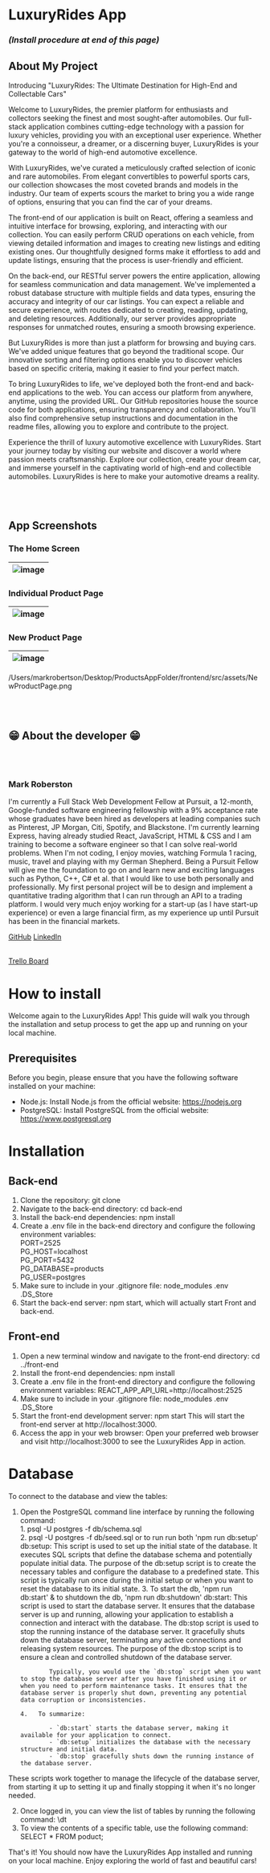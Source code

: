 # LuxuryRides App


### *(Install procedure at end of this page)* 

## **About My Project** 


<!-- <a href="https://NETLIFY LINK" target="_blank">Click here - LuxuryRides App</a> -->


Introducing "LuxuryRides: The Ultimate Destination for High-End and Collectable Cars"

Welcome to LuxuryRides, the premier platform for enthusiasts and collectors seeking the finest and most sought-after automobiles. Our full-stack application combines cutting-edge technology with a passion for luxury vehicles, providing you with an exceptional user experience. Whether you're a connoisseur, a dreamer, or a discerning buyer, LuxuryRides is your gateway to the world of high-end automotive excellence.

With LuxuryRides, we've curated a meticulously crafted selection of iconic and rare automobiles. From elegant convertibles to powerful sports cars, our collection showcases the most coveted brands and models in the industry. Our team of experts scours the market to bring you a wide range of options, ensuring that you can find the car of your dreams.

The front-end of our application is built on React, offering a seamless and intuitive interface for browsing, exploring, and interacting with our collection. You can easily perform CRUD operations on each vehicle, from viewing detailed information and images to creating new listings and editing existing ones. Our thoughtfully designed forms make it effortless to add and update listings, ensuring that the process is user-friendly and efficient.

On the back-end, our RESTful server powers the entire application, allowing for seamless communication and data management. We've implemented a robust database structure with multiple fields and data types, ensuring the accuracy and integrity of our car listings. You can expect a reliable and secure experience, with routes dedicated to creating, reading, updating, and deleting resources. Additionally, our server provides appropriate responses for unmatched routes, ensuring a smooth browsing experience.

But LuxuryRides is more than just a platform for browsing and buying cars. We've added unique features that go beyond the traditional scope. Our innovative sorting and filtering options enable you to discover vehicles based on specific criteria, making it easier to find your perfect match.

To bring LuxuryRides to life, we've deployed both the front-end and back-end applications to the web. You can access our platform from anywhere, anytime, using the provided URL. Our GitHub repositories house the source code for both applications, ensuring transparency and collaboration. You'll also find comprehensive setup instructions and documentation in the readme files, allowing you to explore and contribute to the project.

Experience the thrill of luxury automotive excellence with LuxuryRides. Start your journey today by visiting our website and discover a world where passion meets craftsmanship. Explore our collection, create your dream car, and immerse yourself in the captivating world of high-end and collectible automobiles. LuxuryRides is here to make your automotive dreams a reality.





<br></br>

## App Screenshots

<!-- <img src="./public/homescreen.png" alt="Screenshot a" width="68%" title="The Home Screen"> -->
### The Home Screen

| ![image](./frontend/src/assets/HomeScreen.png "The Home Screen") |
|-|


### Individual Product Page

| ![image](./frontend/src/assets/IndividualProduct.png "Individual Product Page") |
|-|


### New Product Page

| ![image](./frontend/src/assets/NewProductPage.png "New Product Page") |
|-|

/Users/markrobertson/Desktop/ProductsAppFolder/frontend/src/assets/NewProductPage.png

<br></br>
## 😁 About the developer 😁


<br></br>

### Mark Roberston

I'm currently a Full Stack Web Development Fellow at Pursuit, a 12-month, Google-funded software engineering fellowship with a 9% acceptance rate whose graduates have been hired as developers at leading companies such as Pinterest, JP Morgan, Citi, Spotify, and Blackstone. I'm currently learning Express, having already studied React, JavaScript, HTML & CSS and I am training to become a software engineer so that I can solve real-world problems. When I'm not coding, I enjoy movies, watching Formula 1 racing, music, travel and playing with my German Shepherd. Being a Pursuit Fellow will give me the foundation to go on and learn new and exciting languages such as Python, C++, C# et al. that I would like to use both personally and professionally. My first personal project will be to design and implement a quantitative trading algorithm that I can run through an API to a trading platform. I would very much enjoy working for a start-up (as I have start-up experience) or even a large financial firm, as my experience up until Pursuit has been in the financial markets.


<a href="https://github.com/MarkRobertson67" target="_blank">GitHub</a>
<a href="https://www.linkedin.com/in/mark-robertson-ny-uk" target="_blank">LinkedIn</a>
<br></br>

<a href="https://trello.com/b/M5mUJwWm/luxuryrides" target="_blank" rel="noopener noreferrer" target="_blank">Trello Board</a>



# **How to install** 

Welcome again to the LuxuryRides App! This guide will walk you through the installation and setup process to get the app up and running on your local machine.

## **Prerequisites**

Before you begin, please ensure that you have the following software installed on your machine:

- Node.js: Install Node.js from the official website: https://nodejs.org
- PostgreSQL: Install PostgreSQL from the official website: https://www.postgresql.org

# **Installation**

## **Back-end**

1.  Clone the repository:   git clone <repository URL>
2.  Navigate to the back-end directory: cd back-end
3.  Install the back-end dependencies:  npm install
4.  Create a .env file in the back-end directory and configure the following environment variables: <br>
PORT=2525<br>
PG_HOST=localhost<br>
PG_PORT=5432<br>
PG_DATABASE=products<br>
PG_USER=postgres<br>
5.  Make sure to include in your .gitignore file:   node_modules
.env
.DS_Store
5.  Start the back-end server:  npm start, which will actually start Front and back-end.


## **Front-end**

1.  Open a new terminal window and navigate to the front-end directory: cd ../front-end
2.  Install the front-end dependencies: npm install
3.  Create a .env file in the front-end directory and configure the following environment variables: REACT_APP_API_URL=http://localhost:2525
4.  Make sure to include in your .gitignore file:   node_modules
.env
.DS_Store
5.  Start the front-end development server: npm start
This will start the front-end server at http://localhost:3000.
6.  Access the app in your web browser: Open your preferred web browser and visit http://localhost:3000 to see the LuxuryRides App in action.

# **Database**

To connect to the database and view the tables:

1.  Open the PostgreSQL command line interface by running the following command:   
        1.  psql -U postgres -f db/schema.sql<br>
        2.  psql -U postgres -f db/seed.sql   or to run run both 'npm run db:setup'
                db:setup: This script is used to set up the initial state of the database. It executes SQL scripts that define the database schema and potentially populate initial data. The purpose of the db:setup script is to create the necessary tables and configure the database to a predefined state. This script is typically run once during the initial setup or when you want to reset the database to its initial state.
        3.  To start the db, 'npm run db:start' & to shutdown the db, 'npm run db:shutdown'
                db:start: This script is used to start the database server. It ensures that the database server is up and running, allowing your application to establish a connection and interact with the database.
                The db:stop script is used to stop the running instance of the database server. It gracefully shuts down the database server, terminating any active connections and releasing system resources. The purpose of the db:stop script is to ensure a clean and controlled shutdown of the database server.

                Typically, you would use the `db:stop` script when you want to stop the database server after you have finished using it or when you need to perform maintenance tasks. It ensures that the database server is properly shut down, preventing any potential data corruption or inconsistencies.

        4.   To summarize:

                - `db:start` starts the database server, making it available for your application to connect.
                - `db:setup` initializes the database with the necessary structure and initial data.
                - `db:stop` gracefully shuts down the running instance of the database server.

These scripts work together to manage the lifecycle of the database server, from starting it up to setting it up and finally stopping it when it's no longer needed.




2.  Once logged in, you can view the list of tables by running the following command: \dt
3.  To view the contents of a specific table, use the following command:    SELECT * FROM poduct;

That's it! You should now have the LuxuryRides App installed and running on your local machine. Enjoy exploring the world of fast and beautiful cars!